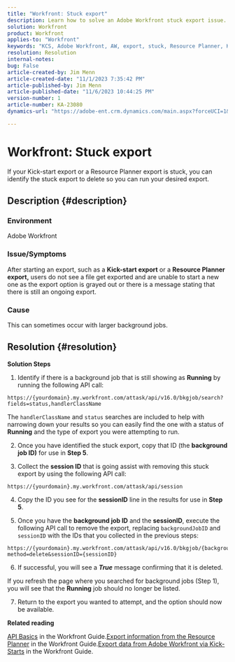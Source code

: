 ```yaml
---
title: "Workfront: Stuck export"
description: Learn how to solve an Adobe Workfront stuck export issue.
solution: Workfront
product: Workfront
applies-to: "Workfront"
keywords: "KCS, Adobe Workfront, AW, export, stuck, Resource Planner, Kick-start, API, Troubleshooting"
resolution: Resolution
internal-notes: 
bug: False
article-created-by: Jim Menn
article-created-date: "11/1/2023 7:35:42 PM"
article-published-by: Jim Menn
article-published-date: "11/6/2023 10:44:25 PM"
version-number: 1
article-number: KA-23080
dynamics-url: "https://adobe-ent.crm.dynamics.com/main.aspx?forceUCI=1&pagetype=entityrecord&etn=knowledgearticle&id=f76869d7-ed78-ee11-8179-6045bd006268"

---
```

# Workfront: Stuck export


If your Kick-start export or a Resource Planner export is stuck, you can identify the stuck export to delete so you can run your desired export.

## Description {#description}


### Environment

Adobe Workfront



### Issue/Symptoms

After starting an export, such as a <b>Kick-start export</b> or a <b>Resource Planner export,</b> users do not see a file get exported and are unable to start a new one as the export option is grayed out or there is a message stating that there is still an ongoing export.



### Cause

This can sometimes occur with larger background jobs.


## Resolution {#resolution}


<b>Solution Steps</b>



1. Identify if there is a background job that is still showing as <b>Running</b> by running the following API call:


```
https://{yourdomain}.my.workfront.com/attask/api/v16.0/bkgjob/search?fields=status,handlerClassName
```




The `handlerClassName` and `status` searches are included to help with narrowing down your results so you can easily find the one with a status of <b>Running</b> and the type of export you were attempting to run.

2. Once you have identified the stuck export, copy that ID (the <b>background job ID)</b> for use in <b>Step 5</b>.

3. Collect the <b>session ID</b> that is going assist with removing this stuck export by using the following API call:


```
https://{yourdomain}.my.workfront.com/attask/api/session
```




4. Copy the ID you see for the <b>sessionID</b> line in the results for use in <b>Step 5</b>.

5. Once you have the <b>background job ID</b> and the <b>sessionID</b>, execute the following API call to remove the export, replacing `backgroundJobID` and `sessionID` with the IDs that you collected in the previous steps:


```
https://{yourdomain}.my.workfront.com/attask/api/v16.0/bkgjob/{backgroundJobID}?method=delete&sessionID={sessionID}
```




6. If successful, you will see a <b>*True</b>* message confirming that it is deleted.

If you refresh the page where you searched for background jobs (Step 1), you will see that the <b>Running</b> job should no longer be listed.

7. Return to the export you wanted to attempt, and the option should now be available.



<b>Related reading</b>

[API Basics](https://experienceleague.adobe.com/docs/workfront/using/adobe-workfront-api/api-general-information/api-basics.html) in the Workfront Guide.[Export information from the Resource Planner](https://experienceleague.adobe.com/docs/workfront/using/manage-resources/resource-planning-in-adobe-workfront/export-resource-planner.html) in the Workfront Guide.[Export data from Adobe Workfront via Kick-Starts](https://experienceleague.adobe.com/docs/workfront/using/administration-and-setup/manage-wf/kick-starts/export-data-from-wf-via-kick-starts.html) in the Workfront Guide.
